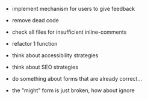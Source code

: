 - implement mechanism for users to give feedback
- remove dead code
- check all files for insufficient inline-comments
- refactor 1 function
- think about accessibility strategies
- think about SEO strategies

- do something about forms that are already correct...
- the "might" form is just broken, how about ignore
